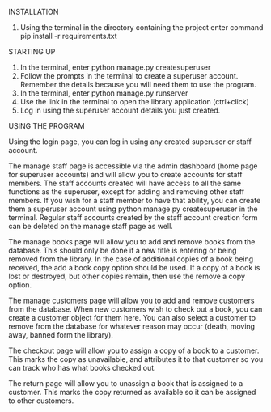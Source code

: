 INSTALLATION

1.	Using the terminal in the directory containing the project enter command pip install -r requirements.txt
   
STARTING UP

1.	In the terminal, enter python manage.py createsuperuser
2.	Follow the prompts in the terminal to create a superuser account. Remember the details because you will need them to use the program.
3.	In the terminal, enter python manage.py runserver
4.	Use the link in the terminal to open the library application (ctrl+click) 
5.	Log in using the superuser account details you just created.

USING THE PROGRAM

Using the login page, you can log in using any created superuser or staff account.

The manage staff page is accessible via the admin dashboard (home page for superuser accounts) and will allow you to create accounts for staff members. The staff accounts created will have access to all the same functions as the superuser, except for adding and removing other staff members. If you wish for a staff member to have that ability, you can create them a superuser account using python manage.py createsuperuser in the terminal. Regular staff accounts created by the staff account creation form can be deleted on the manage staff page as well.

The manage books page will allow you to add and remove books from the database. This should only be done if a new title is entering or being removed from the library. In the case of additional copies of a book being received, the add a book copy option should be used. If a copy of a book is lost or destroyed, but other copies remain, then use the remove a copy option. 

The manage customers page will allow you to add and remove customers from the database. When new customers wish to check out a book, you can create a customer object for them here. You can also select a customer to remove from the database for whatever reason may occur (death, moving away, banned form the library).

The checkout page will allow you to assign a copy of a book to a customer. This marks the copy as unavailable, and attributes it to that customer so you can track who has what books checked out.

The return page will allow you to unassign a book that is assigned to a customer. This marks the copy returned as available so it can be assigned to other customers. 

